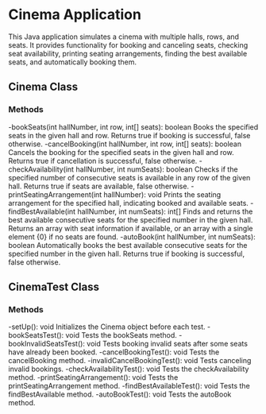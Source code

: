 # Cinema Application
This Java application simulates a cinema with multiple halls, rows, and seats. It provides functionality for booking and canceling seats, 
checking seat availability, printing seating arrangements, finding the best available seats, and automatically booking them.

## Cinema Class

### Methods

-bookSeats(int hallNumber, int row, int[] seats): boolean Books the specified seats in the given hall and row. Returns true if booking is successful, false otherwise.
-cancelBooking(int hallNumber, int row, int[] seats): boolean Cancels the booking for the specified seats in the given hall and row. Returns true if cancellation is successful, false otherwise.
-checkAvailability(int hallNumber, int numSeats): boolean Checks if the specified number of consecutive seats is available in any row of the given hall. Returns true if seats are available, false otherwise.
-printSeatingArrangement(int hallNumber): void Prints the seating arrangement for the specified hall, indicating booked and available seats.
-findBestAvailable(int hallNumber, int numSeats): int[] Finds and returns the best available consecutive seats for the specified number in the given hall. Returns an array with seat information if available, or an array with a single element {0} if no seats are found.
-autoBook(int hallNumber, int numSeats): boolean Automatically books the best available consecutive seats for the specified number in the given hall. Returns true if booking is successful, false otherwise.

## CinemaTest Class

### Methods

-setUp(): void Initializes the Cinema object before each test.
-bookSeatsTest(): void Tests the bookSeats method.
-bookInvalidSeatsTest(): void Tests booking invalid seats after some seats have already been booked.
-cancelBookingTest(): void Tests the cancelBooking method.
-invalidCancelBookingTest(): void Tests canceling invalid bookings.
-checkAvailabilityTest(): void Tests the checkAvailability method.
-printSeatingArrangement(): void Tests the printSeatingArrangement method.
-findBestAvailableTest(): void Tests the findBestAvailable method.
-autoBookTest(): void Tests the autoBook method.
